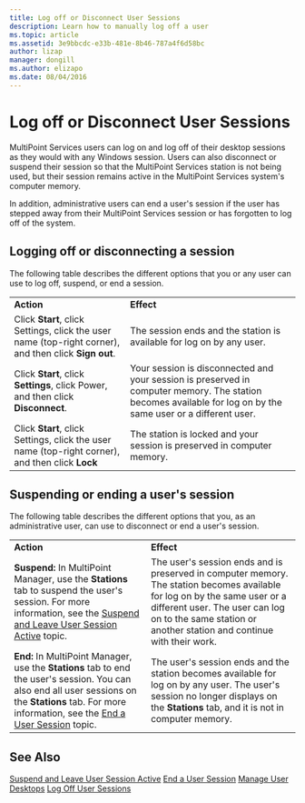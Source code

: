 ```yaml
---
title: Log off or Disconnect User Sessions
description: Learn how to manually log off a user
ms.topic: article
ms.assetid: 3e9bbcdc-e33b-481e-8b46-787a4f6d58bc
author: lizap
manager: dongill
ms.author: elizapo
ms.date: 08/04/2016
---
```

# Log off or Disconnect User Sessions
MultiPoint Services users can log on and log off of their desktop sessions as they would with any Windows session. Users can also disconnect or suspend their session so that the MultiPoint Services station is not being used, but their session remains active in the MultiPoint Services system's computer memory.

In addition, administrative users can end a user's session if the user has stepped away from their MultiPoint Services session or has forgotten to log off of the system.

## Logging off or disconnecting a session
The following table describes the different options that you or any user can use to log off, suspend, or end a session.

|||
|-|-|
|**Action**|**Effect**|
|Click **Start**, click Settings, click the user name (top-right corner), and then click **Sign out**.|The session ends and the station is available for log on by any user.|
|Click **Start**, click **Settings**, click Power, and then click **Disconnect**.|Your session is disconnected and your session is preserved in computer memory. The station becomes available for log on by the same user or a different user.|
|Click **Start**, click Settings, click the user name (top-right corner), and then click **Lock**|The station is locked and your session is preserved in computer memory.|

## Suspending or ending a user's session
The following table describes the different options that you, as an administrative user, can use to disconnect or end a user's session.

|||
|-|-|
|**Action**|**Effect**|
|**Suspend:** In MultiPoint Manager, use the **Stations** tab to suspend the user's session. For more information, see the [Suspend and Leave User Session Active](Suspend-and-Leave-User-Session-Active.md) topic.|The user's session ends and is preserved in computer memory. The station becomes available for log on by the same user or a different user. The user can log on to the same station or another station and continue with their work.|
|**End:** In MultiPoint Manager, use the **Stations** tab to end the user's session. You can also end all user sessions on the **Stations** tab. For more information, see the [End a User Session](End-a-User-Session.md) topic.|The user's session ends and the station becomes available for log on by any user. The user's session no longer displays on the **Stations** tab, and it is not in computer memory.|

## See Also
[Suspend and Leave User Session Active](Suspend-and-Leave-User-Session-Active.md)
[End a User Session](End-a-User-Session.md)
[Manage User Desktops](manage-user-desktops-using-multipoint-dashboard.md)
[Log Off User Sessions](Log-Off-User-Sessions.md)